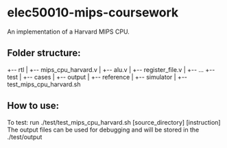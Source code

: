 # elec50010-mips-coursework

An implementation of a Harvard MIPS CPU. 

## Folder structure:

+-- rtl
|   +-- mips_cpu_harvard.v
|   +-- alu.v
|   +-- register_file.v
|   +-- ...
+-- test
|   +-- cases
|   +-- output
|   +-- reference
|   +-- simulator
|   +-- test_mips_cpu_harvard.sh

## How to use:
To test:
run ./test/test_mips_cpu_harvard.sh [source_directory] [instruction]
The output files can be used for debugging and will be stored in the ./test/output 